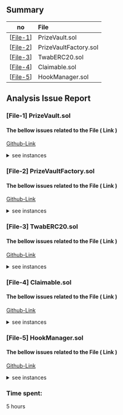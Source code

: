 ## Summary

no | File |
|-|:-|
| [[File-1](#file-1)] | PrizeVault.sol |
| [[File-2](#file-2)] | PrizeVaultFactory.sol | 
| [[File-3](#file-3)] | TwabERC20.sol | 
| [[File-4](#file-4)] | Claimable.sol | 
| [[File-5](#file-5)] | HookManager.sol | 


## Analysis Issue Report 


### [File-1] PrizeVault.sol

#### The bellow issues related to the File ( Link )
[Github-Link](https://github.com/code-423n4/2024-03-pooltogether/blob/main/pt-v5-vault/src/PrizeVault.sol)

<details>
<summary>see instances</summary>



#### Admin Abuse Risks:

* **Permit Functionality**: The `depositWithPermit` function allows users to approve and deposit assets using a permit. However, the comment mentions a potential risk related to the lack of a receiver parameter in the permit, allowing potential misuse.

* **Access Controls**: The contract includes several functions with the `onlyOwner` modifier, indicating that certain actions can only be performed by the owner. Ensure that proper access controls are in place and appropriately tested



#### Systemic Risks:

* **TWAB Controller Dependency**: The contract relies on an external TWAB controller (`twabController`). Ensure that the integration with this controller is secure and well-audited, as it seems to impact critical functions like sponsorship.

* **Yield Fee Handling**: The contract implements a yield fee mechanism. Ensure that the fee calculations and distributions are well-tested to prevent any unintended consequences.


#### Technical Risks:

* **ERC-20 Approval Risks**: The contract uses ERC-20's `approve` function, and it is crucial to handle allowances securely to prevent potential vulnerabilities like front-running attacks.

* **Reentrancy Consideration**: The code mentions considerations related to reentrancy during asset transfers. Make sure that reentrancy risks are thoroughly mitigated, especially during ERC-777 and ERC-20 transfers.


#### Integration Risks:

* **External Contracts**: The contract interacts with external contracts, such as `yieldVault` and `prizePool`. Ensure that these contracts are trustworthy and correctly integrated, considering potential vulnerabilities.

* **Liquidation Logic**: The `ILiquidationSource` interface and liquidation-related functions introduce dependencies on external systems. Assess and test the integration with these systems to avoid unforeseen issues.


#### Non-Standard Token Risks:

* **ERC-777 Considerations**: The contract mentions handling ERC-777 tokens and notes potential reentrancy issues. Ensure the contract correctly handles ERC-777 tokens, considering their unique features.

* **Permit Functionality:** The use of permit functionality may be non-standard, depending on the specific ERC-20 implementation. Ensure compatibility with popular ERC-20 token standards.


</details>


### [File-2] PrizeVaultFactory.sol

#### The bellow issues related to the File ( Link )
[Github-Link](https://github.com/code-423n4/2024-03-pooltogether/blob/main/pt-v5-vault/src/PrizeVaultFactory.sol)


<details>
<summary>see instances</summary>



#### Admin Abuse Risks:

* **Nonce Handling**: The contract utilizes nonces for address-based salts during vault deployment (`keccak256(abi.encode(msg.sender, deployerNonces[msg.sender]++))`). While nonces generally prevent replay attacks, ensure that the nonce management is secure and doesn't introduce vulnerabilities.

* **Token Transfer**: The `deployVault` function transfers assets to the newly deployed vault to fill the yield buffer. Admins must be cautious about the management of these funds, and any vulnerability in this process could lead to potential abuse.


#### Systemic Risks:

* **Dependency on External Contracts**: The contract relies on external contracts (`PrizeVault`, `IERC4626`, `PrizePool`) for various functionalities. Ensure that these contracts are secure and well-audited, as any vulnerabilities in them could impact the overall system.

* **Relying on External Yield Vault**: The contract relies on an external ERC4626 yield vault (`_yieldVault`). Ensure that the integration with this yield vault is secure, and consider potential risks associated with the yield generation process.


#### Technical Risks:

* **CREATE2 Usage**: The contract uses `CREATE2` to deploy new PrizeVault instances. While this is a standard practice, ensure that the implementation is correct, and the risk of collisions is adequately mitigated.

* **Address Calculation for Salt**: The salt for `CREATE2` is generated using `keccak256(abi.encode(msg.sender, deployerNonces[msg.sender]++))`. Validate that this salt calculation is robust and doesn't introduce any vulnerabilities.


#### Integration Risks:

* **ERC-4626 Integration**: The contract relies on an external ERC-4626 yield vault (`_yieldVault`). Ensure proper integration with this contract and assess potential risks associated with the yield generation process.

* **PrizePool Integration**: The contract interacts with an external `PrizePool` contract (`_prizePool`). Verify that the integration is secure and well-tested, considering potential implications for prize computations.


#### Non-Standard Token Risks:

* **Token Transfer**: The `deployVault` function involves the transfer of tokens (`IERC20(_vault.asset()).transferFrom(msg.sender, address(_vault), YIELD_BUFFER)`). Ensure that this token transfer is secure and won't result in any unexpected behavior.

**Yield Fee Handling**: The contract includes parameters related to yield fees (`_yieldFeeRecipient`, `_yieldFeePercentage`). Assess the implementation to ensure correct handling of yield fees and prevent any unintended consequences.

#### Recommendations:
1. **Security Audits**:
   * Conduct thorough security audits on external contracts (`PrizeVault`, `IERC4626`, `PrizePool`).
2. **Nonce Security**:
   * Implement secure nonce management to prevent replay attacks.
  
3. **Token Transfers**:
   * Review and test token transfer logic in the `deployVault` function for robustness.

4. **Yield Vault Integration**:
   * Ensure secure integration with the external ERC4626 yield vault.
5. **CREATE2 Usage**:
   * Verify correctness in using CREATE2 for deploying PrizeVault instances.
</details>


### [File-3] TwabERC20.sol

#### The bellow issues related to the File ( Link )
[Github-Link](https://github.com/code-423n4/2024-03-pooltogether/blob/main/pt-v5-vault/src/TwabERC20.sol)


<details>
<summary>see instances</summary>



#### Admin Abuse Risks:

* **No explicit admin controls**: The contract lacks explicit functions or modifiers for administrative actions. Admin abuse risks are mitigated by adhering to the standard ERC20 functions and relying on the TwabController.



#### Systemic Risks:

* **TwabController Dependency**: The contract is tightly coupled with the `TwabController`. Systemic risks may arise if the TwabController has vulnerabilities or malfunctions. Thoroughly audit the TwabController for robustness.


#### Technical Risks:

* **Gas Efficiency**: Gas efficiency is prioritized by using `uint96` for balances. Review potential gas implications and ensure minting doesn't exceed uint96 limits, causing failed transactions.


#### Integration Risks:

* **ERC20 Compliance**: The contract inherits from OpenZeppelin's ERC20 and ERC20Permit, ensuring standard ERC20 functionality. Integration risks are low, but thoroughly test interactions with external systems.


#### Non-Standard Token Risks:

* **TwabController Dependency**: The contract relies on a specific balance tracking mechanism (`TwabController`). Ensure compatibility with other systems, and assess risks associated with potential changes or upgrades to the TwabController.



#### Recommendations:

1. **TwabController Audit**:
   * Conduct a thorough audit of the TwabController to identify and address any vulnerabilities.

2. **Gas Efficiency Testing**:
   * Test the gas efficiency of the contract, especially minting functions, to ensure they stay within `uint96` limits.

3. **Integration Testing**:
   * Conduct extensive integration testing to verify seamless interaction with external systems, especially with the TwabController.

4. **Documentation**:
   * Provide clear documentation on the integration process and dependencies, especially regarding the TwabController.

5. **Security Best Practices**:
   * Follow security best practices in contract development and consider additional security measures if necessary.
  

</details>

### [File-4] Claimable.sol

#### The bellow issues related to the File ( Link )
[Github-Link](https://github.com/code-423n4/2024-03-pooltogether/blob/main/pt-v5-vault/src/abstract/Claimable.sol)


<details>
<summary>see instances</summary>



#### Admin Abuse Risks:

* **Claimer Authority**: Admin abuse risks are present due to the `claimer` variable, which determines the address allowed to claim prizes. Ensure that the ` ` address is set securely and that its authority is well-defined.



#### Systemic Risks:

* **PrizePool Dependency**: The contract is tightly coupled with the `PrizePool` contract. Systemic risks may arise if the PrizePool has vulnerabilities or malfunctions. A comprehensive audit of the PrizePool contract is crucial.


#### Technical Risks:

* **Hook Execution**: The contract implements hooks for before and after prize claim actions. Ensure that these hooks are implemented securely, as any issues in their execution can impact prize claims.


#### Integration Risks:

* **ClaimPrize Function**: The `claimPrize` function interacts with external systems, specifically the PrizePool. Integration risks may arise if the PrizePool contract behavior changes. Test thoroughly for seamless interaction.


#### Non-Standard Token Risks:

* **No Non-Standard Token Risks Detected**: The contract does not involve non-standard tokens.


#### Recommendations:

1. **Claimer Authentication**:
   * Implement secure mechanisms to set and manage the `claimer` address, potentially utilizing multi-signature schemes or time-lock mechanisms to minimize admin abuse risks.
2. **PrizePool Audit**:  
   * Conduct a thorough audit of the `PrizePool` contract to identify and address any vulnerabilities. Ensure that the PrizePool contract is robust and secure.
3. **Hook Implementation Review**:
   * Review the implementation of before and after claim hooks. Ensure that the hooks are securely designed and do not introduce vulnerabilities.
4. **Integration Testing**:
   * Test the contract's interaction with the PrizePool thoroughly. Simulate various scenarios, including potential changes in PrizePool behavior, to ensure smooth integration.
5. **Documentation**:
   * Provide clear documentation on the purpose and usage of the contract, including details on the `claimer` address and the hook mechanisms.
  

</details>

### [File-5] HookManager.sol

#### The bellow issues related to the File ( Link )
[Github-Link](https://github.com/code-423n4/2024-03-pooltogether/blob/main/pt-v5-vault/src/abstract/HookManager.sol)


<details>
<summary>see instances</summary>



#### Admin Abuse Risks:

* **SetHooks Functionality**: There's a potential risk of admin abuse as the `setHooks` function allows any account to set hooks for themselves. Ensure that only authorized users can set hooks to prevent misuse.


#### Systemic Risks:

* **Dependency on External Hooks**: The contract introduces a system where individual accounts can set hooks. Systemic risks may arise if the hook execution mechanism is not well-secured or if it introduces vulnerabilities.

#### Technical Risks:

* **Hook Storage**: Storing hooks in a mapping (_hooks) could lead to higher gas costs if the mapping becomes too large. Ensure that the impact on gas consumption is acceptable.


#### Integration Risks:

* **External Systems Interaction:** If the hooks interact with external systems, there is an integration risk. Ensure that the external systems are secure and that the interaction does not introduce vulnerabilities.


#### Non-Standard Token Risks:

* **No Non-Standard Token Risks Detected**: The contract does not involve non-standard tokens.


#### Recommendations:

1. **Access Control**:
   * Implement access control mechanisms to restrict who can call the `setHooks` function. This helps prevent unauthorized users from setting hooks.
2. **Security Audits**:
   * Conduct a security audit, especially if the hooks interact with external systems. Verify that the hooks and their execution are secure and do not expose the contract to vulnerabilities.
3. **Gas Consumption Consideration**:
   * Evaluate the potential impact on gas consumption due to the storage of hooks in a mapping. Consider gas-efficient alternatives if the mapping size becomes a concern.
4. **Documentation**:
   * Provide comprehensive documentation on the purpose of hooks, how users can set them, and any potential risks associated with hook execution.

</details>


### Time spent:
5 hours